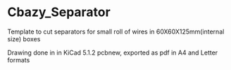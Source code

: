 # Cbazy_Separator

Template to cut separators for small roll of wires in 60X60X125mm(internal size) boxes

Drawing done in in KiCad 5.1.2 pcbnew, exported as pdf in A4 and Letter formats
